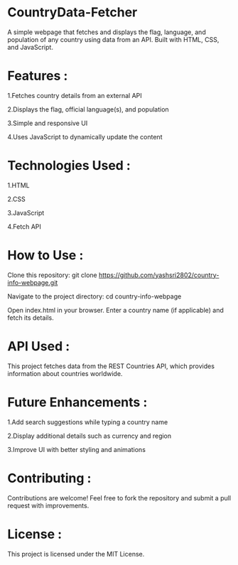 # CountryData-Fetcher
 A simple webpage that fetches and displays the flag, language, and population of any country using data from an API. Built with HTML, CSS, and JavaScript.
 
# Features :

1.Fetches country details from an external API

2.Displays the flag, official language(s), and population

3.Simple and responsive UI

4.Uses JavaScript to dynamically update the content

# Technologies Used :

1.HTML

2.CSS

3.JavaScript

4.Fetch API

# How to Use :

Clone this repository:
git clone https://github.com/yashsri2802/country-info-webpage.git

Navigate to the project directory:
cd country-info-webpage

Open index.html in your browser.
Enter a country name (if applicable) and fetch its details.

# API Used :

This project fetches data from the REST Countries API, which provides information about countries worldwide.

# Future Enhancements :

1.Add search suggestions while typing a country name

2.Display additional details such as currency and region

3.Improve UI with better styling and animations

# Contributing :

Contributions are welcome! Feel free to fork the repository and submit a pull request with improvements.

# License :

This project is licensed under the MIT License.

